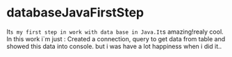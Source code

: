# databaseJavaFirstStep
It`s my first step in work with data base in Java.It`s amazing!realy cool.
In this work i`m just : 
Created a connection, query to get data from table and showed this data into console.
but i was have a lot happiness when i did it..
